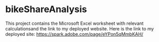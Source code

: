 # bikeShareAnalysis
This project contains the Microsoft Excel worksheet with relevant calculationsand the link to my deployed website. Here is 
the link to my deployed site: https://spark.adobe.com/page/eYPon5qMmbKAH/
